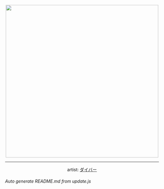 
<p align="center">
  <img width="500" src="https://nekos.best/api/v2/neko/0657.png">
  <hr/>
  <center>
    artist: <a href="https://twitter.com/divergenceok/status/1462019899207733249">ダイバー</a>
  </center>
</p>


###### Auto generate README.md from update.js

